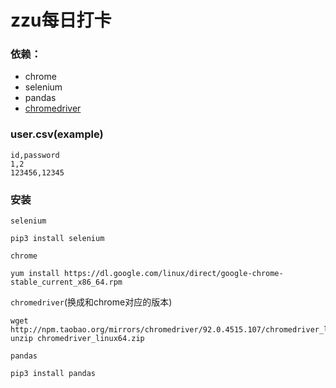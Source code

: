 # zzu每日打卡

### 依赖：
* chrome
* selenium
* pandas
* [chromedriver](https://npm.taobao.org/mirrors/chromedriver)

### user.csv(example)
```
id,password
1,2
123456,12345
```

### 安装
`selenium`
```
pip3 install selenium
```
`chrome`
```
yum install https://dl.google.com/linux/direct/google-chrome-stable_current_x86_64.rpm
```

`chromedriver`(换成和chrome对应的版本)
```
wget http://npm.taobao.org/mirrors/chromedriver/92.0.4515.107/chromedriver_linux64.zip
unzip chromedriver_linux64.zip
```
`pandas`
```
pip3 install pandas
```
